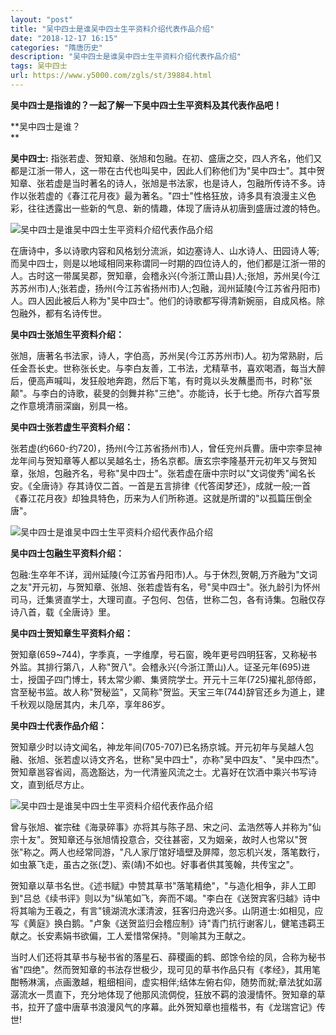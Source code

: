 ```yaml
---
layout: "post"
title: "吴中四士是谁吴中四士生平资料介绍代表作品介绍"
date: "2018-12-17 16:15"
categories: "隋唐历史"
description: "吴中四士是谁吴中四士生平资料介绍代表作品介绍"
tags: 吴中四士
url: https://www.y5000.com/zgls/st/39884.html
---
```






**吴中四士是指谁的？一起了解一下吴中四士生平资料及其代表作品吧！**

 **吴中四士是谁？  
**

 **吴中四士:**
指张若虚、贺知章、张旭和包融。在初、盛唐之交，四人齐名，他们又都是江浙一带人，这一带在古代也叫吴中，因此人们称他们为"吴中四士"。其中贺知章、张若虚是当时著名的诗人，张旭是书法家，也是诗人，包融所传诗不多。诗作以张若虚的《春江花月夜》最为著名。"四士"性格狂放，诗多具有浪漫主义色彩，往往透露出一些新的气息、新的情趣，体现了唐诗从初唐到盛唐过渡的特色。

![吴中四士是谁吴中四士生平资料介绍代表作品介绍](https://img.y5000.com/uploads/allimg/190109/2702121314ce6cc7b662a3a4bb016ad2.jpg)

在唐诗中，多以诗歌内容和风格划分流派，如边塞诗人、山水诗人、田园诗人等;而吴中四士，则是以地域相同来称谓同一时期的四位诗人的，他们都是江浙一带的人。古时这一带属吴郡，贺知章，会稽永兴(今浙江萧山县)人;张旭，苏州吴(今江苏苏州市)人;张若虚，扬州(今江苏省扬州市)人;包融，润州延陵(今江苏省丹阳市)人。四人因此被后人称为"吴中四士"。他们的诗歌都写得清新婉丽，自成风格。除包融外，都有名诗传世。

 **吴中四士张旭生平资料介绍：**

张旭，唐著名书法家，诗人，字伯高，苏州吴(今江苏苏州市)人。初为常熟尉，后任金吾长史。世称张长史。与李白友善，工书法，尤精草书，喜欢喝酒，每当大醉后，便高声喊叫，发狂般地奔跑，然后下笔，有时竟以头发蘸墨而书，时称"张颠"。与李白的诗歌，裴旻的剑舞并称"三绝"。亦能诗，长于七绝。所存六首写景之作意境清丽深幽，别具一格。

 **吴中四士张若虚生平资料介绍：**

张若虚(约660-约720)，扬州(今江苏省扬州市)人，曾任兖州兵曹。唐中宗李显神龙年间与贺知章等人都以吴越名士，扬名京都。唐玄宗李隆基开元初年又与贺知章，张旭，包融齐名，号称"吴中四士"。张若虚在唐中宗时以"文词俊秀"闻名长安。《全唐诗》存其诗仅二首。一首是五言排律《代答闺梦还》，成就一般;一首《春江花月夜》却独具特色，历来为人们所称道。这就是所谓的"以孤篇压倒全唐"。

![吴中四士是谁吴中四士生平资料介绍代表作品介绍](https://img.y5000.com/uploads/allimg/190109/5d8d9085e3354b8a1aef457d6bd704d6.jpg)

 **吴中四士包融生平资料介绍：**

包融:生卒年不详，润州延陵(今江苏省丹阳市)人。与于休烈,贺朝,万齐融为"文词之友"开元初，与贺知章、张旭、张若虚皆有名，号"吴中四士"。张九龄引为怀州司马，迁集贤直学士，大理司直。子包何、包佶，世称二包，各有诗集。包融仅存诗八首，载《全唐诗》里。

 **吴中四士贺知章生平资料介绍：**

贺知章(659~744)，字季真，一字维摩，号石窗，晚年更号四明狂客，又称秘书外监。其排行第八，人称"贺八"。会稽永兴(今浙江萧山)人。证圣元年(695)进士，授国子四门博士，转太常少卿、集贤院学士。开元十三年(725)擢礼部侍郎，宫至秘书监。故人称"贺秘监"，又简称"贺监。天宝三年(744)辞官还乡为道上，建千秋观以隐居其内，未几卒，享年86岁。

 **吴中四士代表作品介绍：**

贺知章少时以诗文闻名，神龙年间(705-707)已名扬京城。开元初年与吴越人包融、张旭、张若虚以诗文齐名，世称"吴中四士"，亦称"吴中四友"、"吴中四杰"。贺知章邕容省闼，高逸豁达，为一代清鉴风流之士。尤喜好在饮酒中乘兴书写诗文，直到纸尽方止。

![吴中四士是谁吴中四士生平资料介绍代表作品介绍](https://img.y5000.com/uploads/allimg/190109/e1f04320384ac72870f8593c0c270086.jpg)

曾与张旭、崔宗硅《海录碎事》亦将其与陈子昂、宋之问、孟浩然等人并称为"仙宗十友"。贺知章还与张旭情投意合，交往甚密，又为姻亲，故时人也常以"贺张"称之。两人也经常同游，"凡人家厅馆好墙壁及屏障，忽忘机兴发，落笔数行，如虫篆飞走，虽古之张(芝)、索(靖)不如也。好事者供其笺翰，共传宝之"。

贺知章以草书名世。《述书赋》中赞其草书"落笔精绝"，"与造化相争，非人工即到"吕总《续书评》则以为"纵笔如飞，奔而不竭。"李白在《送贺宾客归越》诗中将其喻为王羲之，有言"镜湖流水漾清波，狂客归舟逸兴多。山阴道士:如相见，应写《黄庭》换白鹅。"卢象《送贺监归会稽应制》诗"青门抗行谢客儿，健笔违羁王献之。长安素娟书欲偏，工人爱惜常保持。"则喻其为王献之。

当时人们还将其草书与秘书省的落星石、薛稷画的鹤、郎馀令绘的凤，合称为秘书省"四绝"。然而贺知章的书法存世极少，现可见的草书作品只有《孝经》，其用笔酣畅淋漓，点画激越，粗细相间，虚实相伴;结体左俯右仰，随势而就;章法犹如潺潺流水一贯直下，充分地体现了他那风流倜傥，狂放不羁的浪漫情怀。贺知章的草书，拉开了盛中唐草书浪漫风气的序幕。此外贺知章也擅楷书，有《龙瑞宫记》传世!
